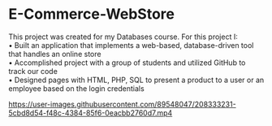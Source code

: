 # E-Commerce-WebStore
This project was created for my Databases course. For this project I:   
•	Built an application that implements a web-based, database-driven tool that handles an online store  
•	Accomplished project with a group of students and utilized GitHub to track our code  
•	Designed pages with HTML, PHP, SQL to present a product to a user or an employee based on the login credentials  



https://user-images.githubusercontent.com/89548047/208333231-5cbd8d54-f48c-4384-85f6-0eacbb2760d7.mp4

